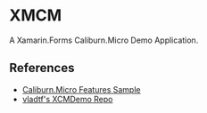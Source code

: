 # XMCM
A Xamarin.Forms Caliburn.Micro Demo Application.

## References

- [Caliburn.Micro Features Sample](https://github.com/Caliburn-Micro/Caliburn.Micro/tree/master/samples/features)
- [vladtf's XCMDemo Repo](https://github.com/vladtf/XCMDemo)
